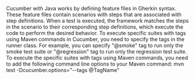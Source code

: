 Cucumber with Java works by defining feature files in Gherkin syntax.
These feature files contain scenarios with steps that are associated with step definitions.
When a test is executed, the framework matches the steps in the scenario to their corresponding step definitions,
which execute the code to perform the desired behavior.
To execute specific suites with tags using Maven commands in Cucumber,
you need to specify the tags in the runner class.
For example, you can specify "@smoke" tag to run only the smoke test suite or "@regression" tag to run only the regression test suite.
To execute the specific suites with tags using Maven commands, you need to add the following command line options to your Maven command:
mvn test -Dcucumber.options="--tags @TagName"
